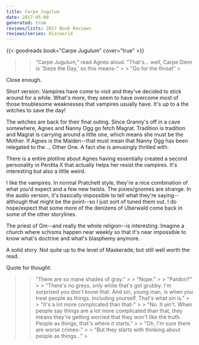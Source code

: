 ```yaml
---
title: Carpe Jugulum
date: 2017-05-08
generated: true
reviews/lists: 2017 Book Reviews
reviews/series: Discworld
---
```

{{< goodreads book="Carpe Jugulum" cover="true" >}}

>   > “Carpe Jugulum," read Agnes aloud. "That's... well, Carpe Diem is 'Sieze the Day,' so this means-"   >   > "Go for the throat”   >

Close enough.  

<!--more-->

Short version: Vampires have come to visit and they've decided to stick around for a while. What's more, they seem to have overcome most of those troublesome weaknesses that vampires usually have. It's up to a the witches to save the day!  

The witches are back for their final outing. Since Granny's off in a cave somewhere, Agnes and Nanny Ogg go fetch Magrat. Tradition is tradition and Magrat is carrying around a little one, which means she must be the Mother. If Agnes is the Maiden--that must mean that Nanny Ogg has been relegated to the ... Other One. A fact she is amusingly thrilled with.  

There is a entire plotline about Agnes having essentially created a second personality in Perdita X that actually helps her resist the vampires. It's interesting but also a little weird.  

I like the vampires. In normal Pratchett style, they're a nice combination of what you'd expect and a few new twists. The pixies/gnomes are strange. In the audio version, it's basically impossible to tell what they're saying--although that might be the point--so I just sort of tuned them out. I do hope/expect that some more of the denizens of Uberwald come back in some of the other storylines.  

The priest of Om--and really the whole religion--is interesting. Imagine a church where schisms happen near weekly so that it's near impossible to know what's doctrine and what's blasphemy anymore.  

A solid story. Not quite up to the level of Maskerade, but still well worth the read.  

Quote for thought:  

>   > “There are so mane shades of gray."   >   > "Nope."   >   > "Pardon?"   >   > "There's no greys, only white that's got grubby. I'm surprised you don't know that. And sin, young man, is when you treat people as things. Including yourself. That's what sin is."   >   > "It's a lot more complicated than that-"   >   > "No. It ain't. When people say things are a lot more complicated than that, they means they're getting worried that they won't like the truth. People as things, that's where it starts."   >   > "Oh, I'm sure there are worse crimes-"   >   > "But they starts with thinking about people as things..."   >


